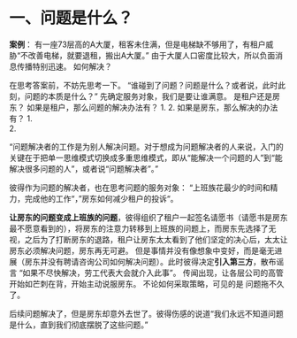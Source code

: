 # 一、问题是什么？
**案例**：
有一座73层高的A大厦，租客未住满，但是电梯缺不够用了，有租户威胁“不改善电梯，就要退租，搬出A大厦。” 由于大厦人口密度比较大，所以负面消息传播特别迅速。
如何解决？

在思考答案前，不妨先思考一下。
“谁碰到了问题？问题是什么？或者说，此时此刻，问题的本质是什么？”
先确定服务对象，我们是要让谁满意。
是租户还是房东？
如果是租户，那么问题的解决办法有？
1. 
2. 
如果是房东，那么解决的办法有？
1.  
2. 

“问题解决者的工作是为别人解决问题。对于想成为问题解决者的人来说，入门的关键在于把单一思维模式切换成多重思维模式，即从“能解决一个问题的人”到“能解决很多问题的人”，或者说“问题解决者”。”

彼得作为问题的解决者，也在思考问题的服务对象：
“上班族花最少的时间和精力，完成他的工作“，”房东如何减少租户的投诉“。

**让房东的问题变成上班族的问题**，彼得组织了租户一起签名请愿书（请愿书是房东最不愿意看到的），将房东的注意力转移到上班族的问题上，而房东先选择了无视，之后为了打断房东的退路，租户让房东太太看到了他们坚定的决心后，太太让房东必须解决问题，房东再无可避。
但是事情并没有像想象中变好，而是毫无进展（房东并没有聘请咨询公司如何解决问题）。此时彼得决定**引入第三方**，散布谣言 “如果不尽快解决，劳工代表大会就介入此事”。 传闻出现，让各层公司的高管开始如芒刺在背，开始主动说服房东。
不论如何采取策略，可见的是 问题拖不久了。

后续问题解决了，但是房东却意外去世了。彼得伤感的说道“我们永远不知道问题是什么，直到我们彻底摆脱了这些问题。”

